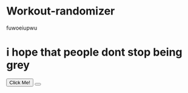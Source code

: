 # Workout-randomizer

fuwoeiupwu

<h1>
i hope that people dont stop being grey
</h1>
<button type="button">Click Me!</button>
<button onClick=""></button>
